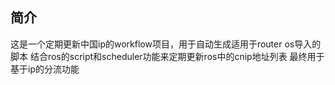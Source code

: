 ## 简介
这是一个定期更新中国ip的workflow项目，用于自动生成适用于router os导入的脚本
结合ros的script和scheduler功能来定期更新ros中的cnip地址列表
最终用于基于ip的分流功能
